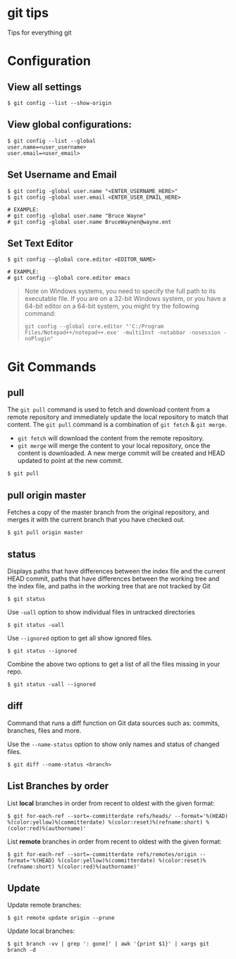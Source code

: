 # git tips
Tips for everything git


# Configuration

## View all settings
```shell
$ git config --list --show-origin
```

## View global configurations:
```shell
$ git config --list --global
user.name=<user_username>
user.email=<user_email>
```

## Set Username and Email
```shell
$ git config -global user.name "<ENTER_USERNAME_HERE>"
$ git config -global user.email <ENTER_USER_EMAIL_HERE>

# EXAMPLE:
# git config -global user.name "Bruce Wayne"
# git config -global user.name BruceWaynen@wayne.ent
```

## Set Text Editor
```shell
$ git config --global core.editor <EDITOR_NAME>

# EXAMPLE:
# git config --global core.editor emacs
```
> Note on Windows systems, you need to specify the full path to its executable file.
> If you are on a 32-bit Windows system, or you have a 64-bit editor on a 64-bit system, you might try the following command:
>
>   `git config --global core.editor "'C:/Program Files/Notepad++/notepad++.exe' -multiInst -notabbar -nosession -noPlugin"`

# Git Commands
## pull
The `git pull` command is used to fetch and download content from a remote repository and immediately update the local repository to match that content. The `git pull` command is a combination of `git fetch` & `git merge`.

- `git fetch` will download the content from the remote repository.
- `git merge` will merge the content to your local repository, once the content is downloaded. A new merge commit will be created and HEAD updated to point at the new commit.

```shell
$ git pull 
```

## pull origin master
Fetches a copy of the master branch from the original repository, and merges it with the current branch that you have checked out.
```shell
$ git pull origin master
```

## status
Displays paths that have differences between the index file and the current HEAD commit, paths that have differences between the working tree and the index file, and paths in the working tree that are not tracked by Git

```shell
$ git status
```

Use `-uall` option to show individual files in untracked directories
```shell
$ git status -uall
```

Use `--ignored` option to get all show ignored files.
```shell
$ git status --ignored
```

Combine the above two options to  get a list of all the files missing in your repo.
```shell
$ git status -uall --ignored
```

## diff
Command that runs a diff function on Git data sources such as: commits, branches, files and more.

Use the `--name-status` option to show only names and status of changed files. 
```
$ git diff --name-status <branch>
```

## List Branches by order

List **local** branches in order from recent to oldest with the given format:
```shell
$ git for-each-ref --sort=-committerdate refs/heads/ --format='%(HEAD) %(color:yellow)%(committerdate) %(color:reset)%(refname:short) %(color:red)%(authorname)'
```

List **remote** branches in order from recent to oldest with the given format:
```shell
$ git for-each-ref --sort=-committerdate refs/remotes/origin --format='%(HEAD) %(color:yellow)%(committerdate) %(color:reset)%(refname:short) %(color:red)%(authorname)'
```

## Update
Update remote branches:
```shell
$ git remote update origin --prune
```

Update local branches:
```shell
$ git branch -vv | grep ': gone]' | awk '{print $1}' | xargs git branch -d
```
